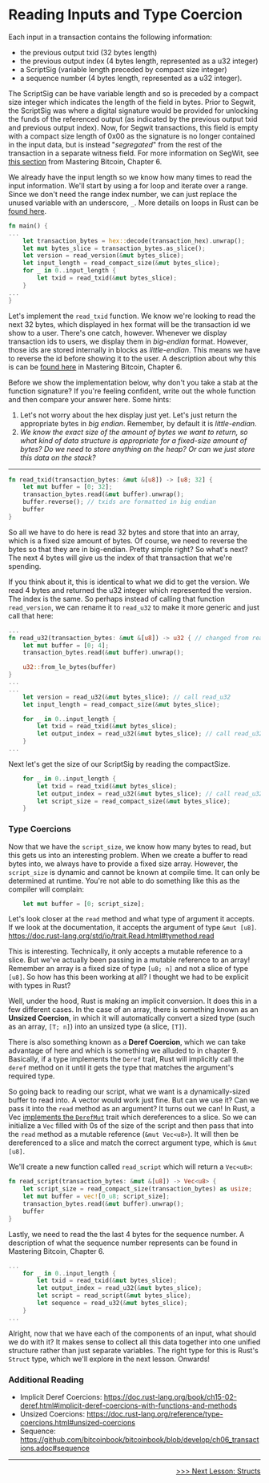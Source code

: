 # Reading Inputs and Type Coercion

Each input in a transaction contains the following information: 
* the previous output txid (32 bytes length)
* the previous output index (4 bytes length, represented as a u32 integer)
* a ScriptSig (variable length preceded by compact size integer)
* a sequence number (4 bytes length, represented as a u32 integer).

The ScriptSig can be have variable length and so is preceded by a compact size integer which indicates the length of the field in bytes.
Prior to Segwit, the ScriptSig was where a digital signature would be provided for unlocking the funds of the referenced output (as indicated by the previous output txid and previous output index).
Now, for Segwit transactions, this field is empty with a compact size length of 0x00 as the signature is no longer contained in the input data, but is instead "*segregated*" from the rest of the transaction in a separate witness field.
For more information on SegWit, see [this section](https://github.com/bitcoinbook/bitcoinbook/blob/6d1c26e1640ae32b28389d5ae4caf1214c2be7db/ch06_transactions.adoc#segregated-witness) from Mastering Bitcoin, Chapter 6.

We already have the input length so we know how many times to read the input information.
We'll start by using a for loop and iterate over a range.
Since we don't need the range index number, we can just replace the unused variable with an underscore, `_`.
More details on loops in Rust can be [found here](https://doc.rust-lang.org/book/ch03-05-control-flow.html#looping-through-a-collection-with-for).

```rust
fn main() {
...
    let transaction_bytes = hex::decode(transaction_hex).unwrap();
    let mut bytes_slice = transaction_bytes.as_slice();
    let version = read_version(&mut bytes_slice);
    let input_length = read_compact_size(&mut bytes_slice);
    for _ in 0..input_length {
        let txid = read_txid(&mut bytes_slice);
    }
...
}
```

Let's implement the `read_txid` function.
We know we're looking to read the next 32 bytes, which displayed in hex format will be the transaction id we show to a user.
There's one catch, however.
Whenever we display transaction ids to users, we display them in *big-endian* format.
However, those ids are stored internally in blocks as *little-endian*.
This means we have to reverse the id before showing it to the user.
A description about why this is can be [found here](https://github.com/bitcoinbook/bitcoinbook/blob/6d1c26e1640ae32b28389d5ae4caf1214c2be7db/ch06_transactions.adoc#internal_and_display_order) in Mastering Bitcoin, Chapter 6.

Before we show the implementation below, why don't you take a stab at the function signature?
If you're feeling confident, write out the whole function and then compare your answer here.
Some hints:
1. Let's not worry about the hex display just yet.
Let's just return the appropriate bytes in *big endian*.
Remember, by default it is *little-endian*.
2. *We know the exact size of the amount of bytes we want to return, so what kind of data structure is appropriate for a fixed-size amount of bytes?
Do we need to store anything on the heap?
Or can we just store this data on the stack?*

<hr/>

```rust
fn read_txid(transaction_bytes: &mut &[u8]) -> [u8; 32] {
    let mut buffer = [0; 32];
    transaction_bytes.read(&mut buffer).unwrap();
    buffer.reverse(); // txids are formatted in big endian
    buffer
}
```

So all we have to do here is read 32 bytes and store that into an array, which is a fixed size amount of bytes.
Of course, we need to reverse the bytes so that they are in big-endian.
Pretty simple right? So what's next? The next 4 bytes will give us the index of that transaction that we're spending.

If you think about it, this is identical to what we did to get the version.
We read 4 bytes and returned the u32 integer which represented the version.
The index is the same.
So perhaps instead of calling that function `read_version`, we can rename it to `read_u32` to make it more generic and just call that here:

```rust
...
fn read_u32(transaction_bytes: &mut &[u8]) -> u32 { // changed from read_version
    let mut buffer = [0; 4];
    transaction_bytes.read(&mut buffer).unwrap();

    u32::from_le_bytes(buffer)
}
...
...
    let version = read_u32(&mut bytes_slice); // call read_u32
    let input_length = read_compact_size(&mut bytes_slice);

    for _ in 0..input_length {
        let txid = read_txid(&mut bytes_slice);
        let output_index = read_u32(&mut bytes_slice); // call read_u32
    }
...
```

Next let's get the size of our ScriptSig by reading the compactSize.

```rust
    for _ in 0..input_length {
        let txid = read_txid(&mut bytes_slice);
        let output_index = read_u32(&mut bytes_slice); // call read_u32
        let script_size = read_compact_size(&mut bytes_slice);
    }
```

### Type Coercions

Now that we have the `script_size`, we know how many bytes to read, but this gets us into an interesting problem.
When we create a buffer to read bytes into, we always have to provide a fixed size array.
However, the `script_size` is dynamic and cannot be known at compile time.
It can only be determined at runtime.
You're not able to do something like this as the compiler will complain:

```rust
    let mut buffer = [0; script_size];
```

Let's look closer at the `read` method and what type of argument it accepts.
If we look at the documentation, it accepts the argument of type `&mut [u8]`.
https://doc.rust-lang.org/std/io/trait.Read.html#tymethod.read

This is interesting.
Technically, it only accepts a mutable reference to a slice.
But we've actually been passing in a mutable reference to an array!
Remember an array is a fixed size of type `[u8; n]` and not a slice of type `[u8]`.
So how has this been working at all?
I thought we had to be explicit with types in Rust?

Well, under the hood, Rust is making an implicit conversion.
It does this in a few different cases.
In the case of an array, there is something known as an **Unsized Coercion**, in which it will automatically convert a sized type (such as an array, `[T; n]`) into an unsized type (a slice, `[T]`).

There is also something known as a **Deref Coercion**, which we can take advantage of here and which is something we alluded to in chapter 9.
Basically, if a type implements the `Deref` trait, Rust will implicitly call the `deref` method on it until it gets the type that matches the argument's required type.

So going back to reading our script, what we want is a dynamically-sized buffer to read into.
A vector would work just fine.
But can we use it?
Can we pass it into the `read` method as an argument?
It turns out we can!
In Rust, a Vec [implements the `DerefMut`](https://doc.rust-lang.org/src/alloc/vec/mod.rs.html#2769) trait which dereferences to a slice.
So we can initialize a `Vec` filled with 0s of the size of the script and then pass that into the `read` method as a mutable reference (`&mut Vec<u8>`).
It will then be dereferenced to a slice and match the correct argument type, which is `&mut [u8]`.

We'll create a new function called `read_script` which will return a `Vec<u8>`:

```rust
fn read_script(transaction_bytes: &mut &[u8]) -> Vec<u8> {
    let script_size = read_compact_size(transaction_bytes) as usize;
    let mut buffer = vec![0_u8; script_size];
    transaction_bytes.read(&mut buffer).unwrap();
    buffer
}
```

Lastly, we need to read the the last 4 bytes for the sequence number.
A description of what the sequence number represents can be found in Mastering Bitcoin, Chapter 6.

```rust
...
    for _ in 0..input_length {
        let txid = read_txid(&mut bytes_slice);
        let output_index = read_u32(&mut bytes_slice);
        let script = read_script(&mut bytes_slice);
        let sequence = read_u32(&mut bytes_slice);
    }
...
```

Alright, now that we have each of the components of an input, what should we do with it?
It makes sense to collect all this data together into one unified structure rather than just separate variables.
The right type for this is Rust's `Struct` type, which we'll explore in the next lesson.
Onwards!

### Additional Reading
* Implicit Deref Coercions: https://doc.rust-lang.org/book/ch15-02-deref.html#implicit-deref-coercions-with-functions-and-methods
* Unsized Coercions: https://doc.rust-lang.org/reference/type-coercions.html#unsized-coercions
* Sequence: https://github.com/bitcoinbook/bitcoinbook/blob/develop/ch06_transactions.adoc#sequence

<hr/>

<div>
    <p align="right"><a href="13_structs.md">>>> Next Lesson: Structs</a></p>
</div>
